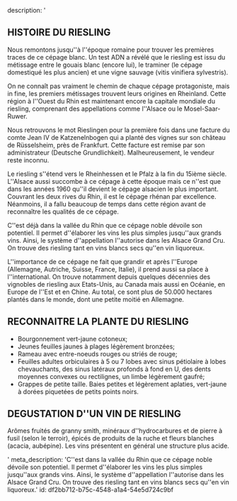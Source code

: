 description: '<h2 class="text-base md:text-lg">HISTOIRE DU RIESLING</h2><p>Nous remontons jusqu''à l''époque romaine pour trouver les premières traces de ce cépage blanc. Un test ADN a révélé que le riesling est issu du métissage entre le gouais blanc (encore lui), le traminer (le cépage domestiqué les plus ancien) et une vigne sauvage (vitis vinifiera sylvestris).&nbsp;</p><p>On ne connaît pas vraiment le chemin de chaque cépage protagoniste, mais in fine, les premiers métissages trouvent leurs origines en Rheinland. Cette région à l''Ouest du Rhin est maintenant encore la capitale mondiale du riesling, comprenant des appellations comme l''Alsace ou le Mosel-Saar-Ruwer.</p><p>Nous retrouvons le mot Rieslingen pour la première fois dans une facture du comte Jean IV de Katzenelnbogen qui a planté des vignes sur son château de Rüsselsheim, près de Frankfurt. Cette facture est remise par son administrateur (Deutsche Grundlichkeit). Malheureusement, le vendeur reste inconnu.</p><p>Le riesling s''étend vers le Rheinhessen et le Pfalz à la fin du 15ième siècle. L''Alsace aussi succombe à ce cépage à cette époque mais ce n''est que dans les années 1960 qu''il devient le cépage alsacien le plus important. Couvrant les deux rives du Rhin, il est le cépage rhénan par excellence. Néanmoins, il a fallu beaucoup de temps dans cette région avant de reconnaître les qualités de ce cépage.</p><p>C''est déjà dans la vallée du Rhin que ce cépage noble dévoile son potentiel. Il permet d''élaborer les vins les plus simples jusqu''aux grands vins. Ainsi, le système d''appellation l''autorise dans les Alsace Grand Cru. On trouve des riesling tant en vins blancs secs qu''en vin liquoreux.</p><p>L''importance de ce cépage ne fait que grandir et après l''Europe (Allemagne, Autriche, Suisse, France, Italie), il prend aussi sa place à l''international. On trouve notamment depuis quelques décennies des vignobles de riesling aux Etats-Unis, au Canada mais aussi en Océanie, en Europe de l''Est et en Chine. Au total, ce sont plus de 50.000 hectares plantés dans le monde, dont une petite moitié en Allemagne.</p><h2 class="text-base md:text-lg">RECONNAITRE LA PLANTE DU RIESLING</h2><ul><li>Bourgonnement vert-jaune cotoneux;<br></li><li>Jeunes feuilles jaunes à plages légèrement bronzées;<br></li><li>Rameau avec entre-noeuds rouges ou striés de rouge;</li><li>Feuilles adultes orbiculaires à 5 ou 7 lobes avec sinus pétiolaire à lobes chevauchants, des sinus latéraux profonds à fond en U, des dents moyennes convexes ou rectilignes, un limbe légèrement gaufré;</li><li>Grappes de petite taille. Baies petites et légèrement aplaties, vert-jaune à dorées piquetées de petits points noirs.</li></ul><h2 class="text-base md:text-lg">DEGUSTATION D''UN VIN DE RIESLING</h2><p>Arômes fruités de granny smith, minéraux d''hydrocarbures et de pierre à fusil (selon le terroir), épicés de produits de la ruche et fleurs blanches (acacia, aubépine). Les vins présentent en général une structure plus acide.</p>'
meta_description: 'C''est dans la vallée du Rhin que ce cépage noble dévoile son potentiel. Il permet d''élaborer les vins les plus simples jusqu''aux grands vins. Ainsi, le système d''appellation l''autorise dans les Alsace Grand Cru. On trouve des riesling tant en vins blancs secs qu''en vin liquoreux.'
id: df2bb712-b75c-4548-a1a4-54e5d724c9bf
